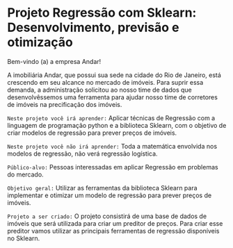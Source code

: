 # Projeto Regressão com Sklearn: Desenvolvimento, previsão e otimização

Bem-vindo (a) a empresa Andar!

A imobiliária Andar, que possui sua sede na cidade do Rio de Janeiro, está crescendo em seu alcance no mercado de imóveis. Para suprir essa demanda, a administração solicitou ao nosso time de dados que desenvolvêssemos uma ferramenta para ajudar nosso time de corretores de imóveis na precificação dos imóveis. 


``Neste projeto você irá aprender:`` Aplicar técnicas de Regressão com a linguagem de programação python e a biblioteca Sklearn, com o objetivo de criar modelos de regressão para prever preços de imóveis. 

``Neste projeto você não irá aprender:`` Toda a matemática envolvida nos modelos de regressão, não verá regressão logística.

``Público-alvo:`` Pessoas interessadas em aplicar Regressão em problemas do mercado.

``Objetivo geral:`` Utilizar as ferramentas da biblioteca Sklearn para implementar e otimizar um modelo de regressão para prever preços de imóveis.

``Projeto a ser criado:`` O projeto consistirá de uma base de dados de imóveis que será utilizada para criar um preditor de preços. Para criar esse preditor vamos utilizar as principais ferramentas de regressão disponíveis no Sklearn.
